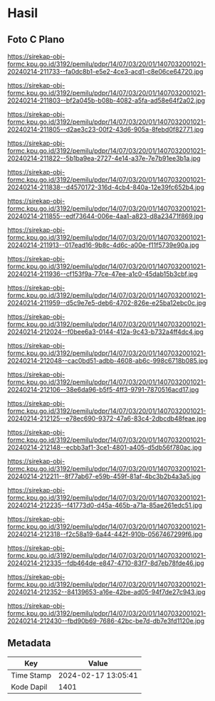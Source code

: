 # Hasil

## Foto C Plano

https://sirekap-obj-formc.kpu.go.id/3192/pemilu/pdpr/14/07/03/20/01/1407032001021-20240214-211733--fa0dc8b1-e5e2-4ce3-acd1-c8e06ce64720.jpg

https://sirekap-obj-formc.kpu.go.id/3192/pemilu/pdpr/14/07/03/20/01/1407032001021-20240214-211803--bf2a045b-b08b-4082-a5fa-ad58e64f2a02.jpg

https://sirekap-obj-formc.kpu.go.id/3192/pemilu/pdpr/14/07/03/20/01/1407032001021-20240214-211805--d2ae3c23-00f2-43d6-905a-8febd0f82771.jpg

https://sirekap-obj-formc.kpu.go.id/3192/pemilu/pdpr/14/07/03/20/01/1407032001021-20240214-211822--5b1ba9ea-2727-4e14-a37e-7e7b91ee3b1a.jpg

https://sirekap-obj-formc.kpu.go.id/3192/pemilu/pdpr/14/07/03/20/01/1407032001021-20240214-211838--d4570172-316d-4cb4-840a-12e39fc652b4.jpg

https://sirekap-obj-formc.kpu.go.id/3192/pemilu/pdpr/14/07/03/20/01/1407032001021-20240214-211855--edf73644-006e-4aa1-a823-d8a23471f869.jpg

https://sirekap-obj-formc.kpu.go.id/3192/pemilu/pdpr/14/07/03/20/01/1407032001021-20240214-211913--017ead16-9b8c-4d6c-a00e-f11f5739e90a.jpg

https://sirekap-obj-formc.kpu.go.id/3192/pemilu/pdpr/14/07/03/20/01/1407032001021-20240214-211936--cf153f9a-77ce-47ee-a1c0-45dab15b3cbf.jpg

https://sirekap-obj-formc.kpu.go.id/3192/pemilu/pdpr/14/07/03/20/01/1407032001021-20240214-211959--d5c9e7e5-deb6-4702-826e-e25ba12ebc0c.jpg

https://sirekap-obj-formc.kpu.go.id/3192/pemilu/pdpr/14/07/03/20/01/1407032001021-20240214-212024--f0bee6a3-0144-412a-9c43-b732a4ff4dc4.jpg

https://sirekap-obj-formc.kpu.go.id/3192/pemilu/pdpr/14/07/03/20/01/1407032001021-20240214-212048--cac0bd51-adbb-4608-ab6c-998c6718b085.jpg

https://sirekap-obj-formc.kpu.go.id/3192/pemilu/pdpr/14/07/03/20/01/1407032001021-20240214-212106--38e6da96-b5f5-4ff3-9791-7870516acd17.jpg

https://sirekap-obj-formc.kpu.go.id/3192/pemilu/pdpr/14/07/03/20/01/1407032001021-20240214-212125--e78ec690-9372-47a6-83c4-2dbcdb48feae.jpg

https://sirekap-obj-formc.kpu.go.id/3192/pemilu/pdpr/14/07/03/20/01/1407032001021-20240214-212148--ecbb3af1-3ce1-4801-a405-d5db56f780ac.jpg

https://sirekap-obj-formc.kpu.go.id/3192/pemilu/pdpr/14/07/03/20/01/1407032001021-20240214-212211--8f77ab67-e59b-459f-81af-4bc3b2b4a3a5.jpg

https://sirekap-obj-formc.kpu.go.id/3192/pemilu/pdpr/14/07/03/20/01/1407032001021-20240214-212235--f41773d0-d45a-465b-a71a-85ae261edc51.jpg

https://sirekap-obj-formc.kpu.go.id/3192/pemilu/pdpr/14/07/03/20/01/1407032001021-20240214-212318--f2c58a19-6a44-442f-910b-0567467299f6.jpg

https://sirekap-obj-formc.kpu.go.id/3192/pemilu/pdpr/14/07/03/20/01/1407032001021-20240214-212335--fdb464de-e847-4710-83f7-8d7eb78fde46.jpg

https://sirekap-obj-formc.kpu.go.id/3192/pemilu/pdpr/14/07/03/20/01/1407032001021-20240214-212352--84139653-a16e-42be-ad05-94f7de27c943.jpg

https://sirekap-obj-formc.kpu.go.id/3192/pemilu/pdpr/14/07/03/20/01/1407032001021-20240214-212430--fbd90b69-7686-42bc-be7d-db7e3fd1120e.jpg


## Metadata

| Key        | Value               |
| ---------- | ------------------- |
| Time Stamp | 2024-02-17 13:05:41 |
| Kode Dapil | 1401                |



